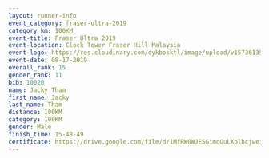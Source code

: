 ```yaml
---
layout: runner-info 
event_category: fraser-ultra-2019 
category_km: 100KM 
event-title: Fraser Ultra 2019 
event-location: Clock Tower Fraser Hill Malaysia 
event-logo: https://res.cloudinary.com/dykbosktl/image/upload/v1573613535/Logo/logo_mfst7w.jpg
event-date: 08-17-2019 
overall_rank: 15
gender_rank: 11
bib: 10020
name: Jacky Tham
first_name: Jacky
last_name: Tham
distance: 100KM
category: 100KM
gender: Male
finish_time: 15-48-49
certificate: https://drive.google.com/file/d/1MfRW0WJESGimqOuLXblbcjweiZMFffOA/view?usp=sharing
---
```

